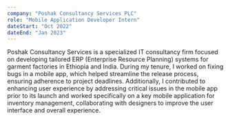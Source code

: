 ```yaml
---
company: "Poshak Consultancy Services PLC"
role: "Mobile Application Developer Intern"
dateStart: "Oct 2022"
dateEnd: "Jan 2023"
---
```


Poshak Consultancy Services is a specialized IT consultancy firm focused on developing tailored ERP (Enterprise Resource Planning) systems for garment factories in Ethiopia and India. During my tenure, I worked on fixing bugs in a mobile app, which helped streamline the release process, ensuring adherence to project deadlines. Additionally, I contributed to enhancing user experience by addressing critical issues in the mobile app prior to its launch and worked specifically on a key mobile application for inventory management, collaborating with designers to improve the user interface and overall experience.
